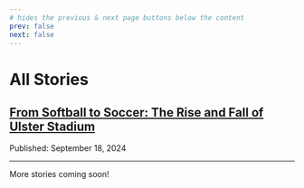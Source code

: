 ```yaml
---
# hides the previous & next page buttons below the content
prev: false
next: false
---
```


# All Stories

## [From Softball to Soccer: The Rise and Fall of Ulster Stadium](../docs/stories/ulster-stadium)
Published: September 18, 2024

---

More stories coming soon!
